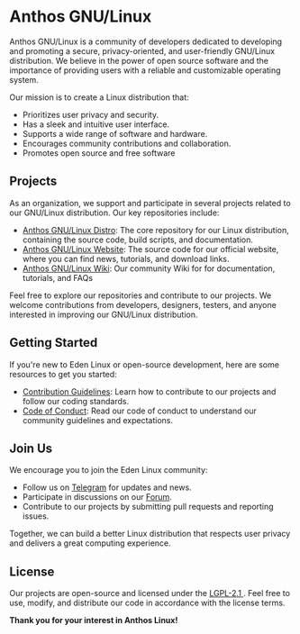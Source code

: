 # Anthos GNU/Linux

Anthos GNU/Linux is a community of developers dedicated to developing and promoting a secure, privacy-oriented, and user-friendly GNU/Linux distribution. We believe in the power of open source software and the importance of providing users with a reliable and customizable operating system.

Our mission is to create a Linux distribution that:

- Prioritizes user privacy and security.
- Has a sleek and intuitive user interface.
- Supports a wide range of software and hardware.
- Encourages community contributions and collaboration.
- Promotes open source and free software

## Projects

As an organization, we support and participate in several projects related to our GNU/Linux distribution. Our key repositories include:

- [Anthos GNU/Linux Distro](https://github.com/AnthosLinux/anthoslinux): The core repository for our Linux distribution, containing the source code, build scripts, and documentation.
- [Anthos GNU/Linux Website](https://anthoslinux.vercel.app/): The source code for our official website, where you can find news, tutorials, and download links.
- [Anthos GNU/Linux Wiki](soon): Our community Wiki for for documentation, tutorials, and FAQs

Feel free to explore our repositories and contribute to our projects. We welcome contributions from developers, designers, testers, and anyone interested in improving our GNU/Linux distribution.

## Getting Started

If you're new to Eden Linux or open-source development, here are some resources to get you started:

- [Contribution Guidelines](CONTRIBUTING.md): Learn how to contribute to our projects and follow our coding standards.
- [Code of Conduct](CODE_OF_CONDUCT.md): Read our code of conduct to understand our community guidelines and expectations.

## Join Us

We encourage you to join the Eden Linux community:

- Follow us on [Telegram](https://t.me/AnthosLinux) for updates and news.
- Participate in discussions on our [Forum](https://discord.gg/9gtASQyAUB).
- Contribute to our projects by submitting pull requests and reporting issues.

Together, we can build a better Linux distribution that respects user privacy and delivers a great computing experience.

## License

Our projects are open-source and licensed under the [LGPL-2.1 ](https://www.gnu.org/licenses/old-licenses/lgpl-2.1.en.html). Feel free to use, modify, and distribute our code in accordance with the license terms.

**Thank you for your interest in Anthos Linux!**
